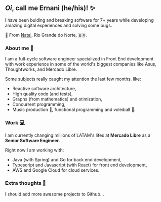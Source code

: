 ## _Oi_, call me Ernani (he/his)! ✨

I have been bulding and breaking software for 7+ years while developing amazing digital experiences and solving some bugs.

📍 From [Natal](https://en.wikipedia.org/wiki/Natal,_Rio_Grande_do_Norte), Rio Grande do Norte, 🇧🇷.

### About me 📖

I am a full-cycle software engineer specialized in Front End development with work experience in some of the world's biggest companies like Asus, Thoughtworks, and Mercado Libre.

Some subjects really caught my attention the last few months, like: 

- Reactive software architecture,
- High quality code (and tests),
- Graphs (from mathematics) and otimization,
- Concurrent programming,
- Music production 🎵, functional programming and voleiball 🏐.

### Work 💻

I am currently changing millions of LATAM's lifes at **Mercado Libre** as a **Senior Software Engineer**.

Right now I am working with:

- Java (with Spring) and Go for back end development,
- Typescript and Javascript (with React) for front end development,
- AWS and Google Cloud for cloud services.

### Extra thoughts 💭

I should add more awesome projects to Github...

